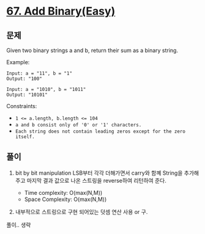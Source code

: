# [67. Add Binary(Easy)](https://leetcode.com/problems/add-binary/)

## 문제

Given two binary strings a and b, return their sum as a binary string.

Example:

```
Input: a = "11", b = "1"
Output: "100"

Input: a = "1010", b = "1011"
Output: "10101"
```

Constraints:

- `1 <= a.length, b.length <= 104`
- `a and b consist only of '0' or '1' characters.`
- `Each string does not contain leading zeros except for the zero itself.`


## 풀이

1. bit by bit manipulation
LSB부터 각각 더해가면서 carry와 함꼐 String을 추가해주고 마지막 결과 값으로 나온 스트링을 reverse하여 리턴하여 준다.

   - Time complexity: O(max(N,M)) 
   - Space Complexity: O(max(N,M))

2. 내부적으로 스트링으로 구현 되어있는 덧셈 연산 사용 or 구.

 풀이.. 생략
